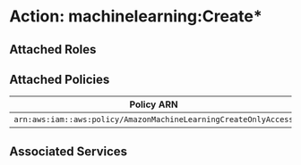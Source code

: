 # Action: machinelearning:Create*

## Attached Roles

## Attached Policies

| Policy ARN | Policy Name |
|------------|-------------|
| `arn:aws:iam::aws:policy/AmazonMachineLearningCreateOnlyAccess` | [AmazonMachineLearningCreateOnlyAccess](../policies.md#amazonmachinelearningcreateonlyaccess) |

## Associated Services

